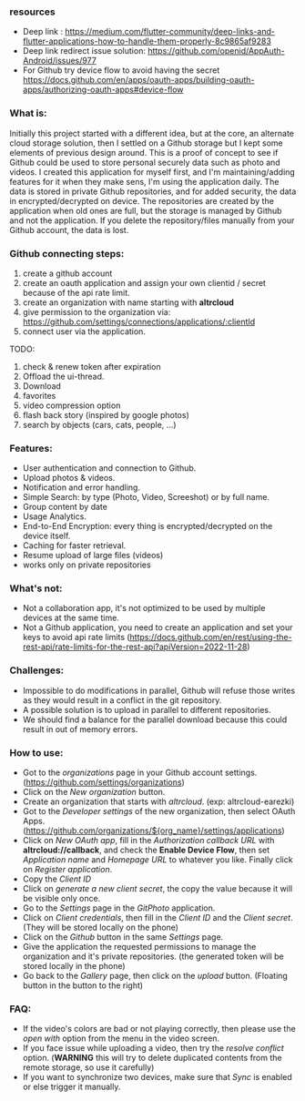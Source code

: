 ### resources
* Deep link : https://medium.com/flutter-community/deep-links-and-flutter-applications-how-to-handle-them-properly-8c9865af9283
* Deep link redirect issue solution: https://github.com/openid/AppAuth-Android/issues/977
* For Github try device flow to avoid having the secret https://docs.github.com/en/apps/oauth-apps/building-oauth-apps/authorizing-oauth-apps#device-flow

### What is:
Initially this project started with a different idea, but at the core, an alternate cloud storage solution, then I settled on a Github storage but I kept some elements of previous design around.
This is a proof of concept to see if Github could be used to store personal securely data such as photo and videos.
I created this application for myself first, and I'm maintaining/adding features for it when they make sens, I'm using the application daily.
The data is stored in private Github repositories, and for added security, the data in encrypted/decrypted on device.
The repositories are created by the application when old ones are full, but the storage is managed by Github and not the application.
If you delete the repository/files manually from your Github account, the data is lost.

### Github connecting steps:
1. create a github account
2. create an oauth application and assign your own clientid / secret because of the api rate limit.
3. create an organization with name starting with **altrcloud**
4. give permission to the organization via: https://github.com/settings/connections/applications/:clientId
5. connect user via the application.

TODO: 
1. check & renew token after expiration
2. Offload the ui-thread.
3. Download
4. favorites
5. video compression option
6. flash back story (inspired by google photos)
7. search by objects (cars, cats, people, ...)

### **Features**:
* User authentication and connection to Github.
* Upload photos & videos.
* Notification and error handling.
* Simple Search: by type (Photo, Video, Screeshot) or by full name.
* Group content by date
* Usage Analytics.
* End-to-End Encryption: every thing is encrypted/decrypted on the device itself.
* Caching for faster retrieval.
* Resume upload of large files (videos)
* works only on private repositories

### **What's not**:
* Not a collaboration app, it's not optimized to be used by multiple devices at the same time.
* Not a Github application, you need to create an application and set your keys to avoid api rate limits (https://docs.github.com/en/rest/using-the-rest-api/rate-limits-for-the-rest-api?apiVersion=2022-11-28)

### **Challenges**:
* Impossible to do modifications in parallel, Github will refuse those writes as they would result in a conflict in the git repository.
* A possible solution is to upload in parallel to different repositories.
* We should find a balance for the parallel download because this could result in out of memory errors.

### **How to use**:
* Got to the *organizations* page in your Github account settings. (https://github.com/settings/organizations)
* Click on the *New organization* button.
* Create an organization that starts with *altrcloud*. (exp: altrcloud-earezki)
* Got to the *Developer settings* of the new organization, then select OAuth Apps. (https://github.com/organizations/${org_name}/settings/applications)
* Click on *New OAuth app*, fill in the *Authorization callback URL* with **altrcloud://callback**, and check the **Enable Device Flow**, then set *Application name* and *Homepage URL* to whatever you like. Finally click on *Register application*.
* Copy the *Client ID*
* Click on *generate a new client secret*, the copy the value because it will be visible only once.
* Go to the *Settings* page in the *GitPhoto* application.
* Click on *Client credentials*, then fill in the *Client ID* and the *Client secret*. (They will be stored locally on the phone)
* Click on the *Github* button in the same *Settings* page.
* Give the application the requested permissions to manage the organization and it's private repositories. (the generated token will be stored locally in the phone)
* Go back to the *Gallery* page, then click on the *upload* button. (Floating button in the button to the right)

### **FAQ**:
* If the video's colors are bad or not playing correctly, then please use the *open with* option from the menu in the video screen.
* If you face issue while uploading a video, then try the *resolve conflict* option. (**WARNING** this will try to delete duplicated contents from the remote storage, so use it carefully)
* If you want to synchronize two devices, make sure that *Sync* is enabled or else trigger it manually.
